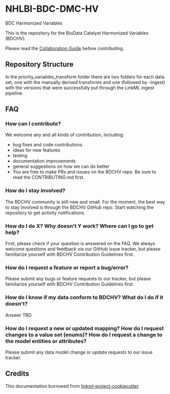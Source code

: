 # NHLBI-BDC-DMC-HV
BDC Harmonized Variables

This is the repository for the BioData Catalyst Harmonized Variables (BDCHV).

Please read the [Collaboration Guide](CONTRIBUTING.md) before contributing.

## Repository Structure

In the priority_variables_transform folder there are two folders for each data set, one with the manually derived transforms and one (followed by -ingest) with the versions that were successfully put through the LinkML ingest pipeline.

## FAQ

### How can I contribute?
We welcome any and all kinds of contribution, including:
* bug fixes and code contributions
* ideas for new features
* testing
* documentation improvements
* general suggestions on how we can do better
* You are free to make PRs and issues on the BDCHV repo. Be sure to read the CONTRIBUTING.md first.

### How do I stay involved?
The BDCHV community is still new and small. For the moment, the best way to stay involved is through the BDCHV GitHub repo. Start watching the repository to get activity notifications.

### How do I do X? Why doesn’t Y work? Where can I go to get help?
First, please check if your question is answered on the FAQ.
We always welcome questions and feedback via our GitHub issue tracker, but please familiarize yourself with BDCHV Contribution Guidelines first.

### How do I request a feature or report a bug/error?
Please submit any bugs or feature requests to our tracker, but please familiarize yourself with BDCHV Contribution Guidelines first.

### How do I know if my data conform to BDCHV? What do I do if it doesn't?
Answer TBD

### How do I request a new or updated mapping? How do I request changes to a value set (enums)? How do I request a change to the model entities or attributes?
Please submit any data model change or update requests to our issue tracker.

## Credits

This documentation borrowed from
[linkml-project-cookiecutter](https://github.com/linkml/linkml-project-cookiecutter).
